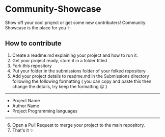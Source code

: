 # Community-Showcase

Show off your cool project or get some new contributers! 
Community Showcase is the place for you :sparkles:

## How to contribute 

1. Create a readme.md explaining your project and how to run it.
2. Get your project ready, store it in a folder titled <YOUR-PROJECT-NAME>
3. Fork this repository 
4. Put your folder in the submissions folder of your folked repository
5. Add your project details to readme.md in the Submissions directory following the following formatting ( you can copy and paste this then change the details, try keep the formatting :stuck_out_tongue: )

-------------------------------------------------------------------------------------------------------------------------------------------
- Project Name
- Author Name
- Project Programming languages
-------------------------------------------------------------------------------------------------------------------------------------------

6. Open a Pull Request to merge your project to the main repository.
7. That's it :sparkles:



